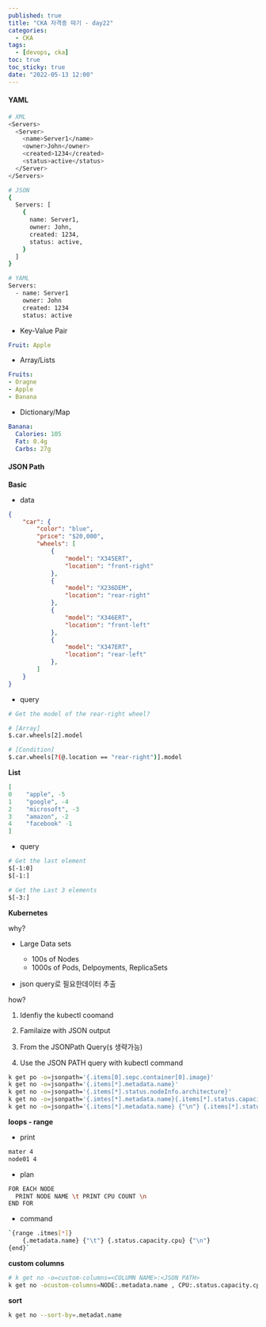 ```yaml
---
published: true
title: "CKA 자격증 따기 - day22"
categories:
  - CKA
tags:
  - [devops, cka]
toc: true
toc_sticky: true
date: "2022-05-13 12:00"
---
```


#### YAML

```bash
# XML
<Servers>
  <Server>
    <name>Server1</name>
    <owner>John</owner>
    <created>1234</created>
    <status>active</status>
  </Server>
</Servers>

# JSON
{
  Servers: [
    {
      name: Server1,
      owner: John,
      created: 1234,
      status: active,
    }
  ]
}

# YAML
Servers:
  - name: Server1
    owner: John
    created: 1234
    status: active
```

* Key-Value Pair

```yaml
Fruit: Apple
```

* Array/Lists

```yaml
Fruits:
- Oragne
- Apple
- Banana
```

* Dictionary/Map

```yaml
Banana:
  Calories: 105
  Fat: 0.4g
  Carbs: 27g 
```

#### JSON Path

**Basic**

* data

```json
{
    "car": {
        "color": "blue",
        "price": "$20,000",
        "wheels": [
            {
                "model": "X345ERT",
                "location": "front-right"
            },
            {
                "model": "X236DEM",
                "location": "rear-right"
            },
            {
                "model": "X346ERT",
                "location": "front-left"
            },
            {
                "model": "X347ERT",
                "location": "rear-left"
            },
        ]
    }
}
```

* query

```bash
# Get the model of the rear-right wheel?

# [Array] 
$.car.wheels[2].model

# [Condition]
$.car.wheels[?(@.location == "rear-right")].model
```

**List**

```json
[
0    "apple", -5
1    "google", -4
2    "microsoft", -3
3    "amazon", -2
4    "facebook" -1 
]
```

* query

```bash
# Get the last element
$[-1:0]
$[-1:]

# Get the Last 3 elements
$[-3:]
```

**Kubernetes**

why? 

* Large Data sets
  * 100s of Nodes
  * 1000s of Pods, Delpoyments, ReplicaSets

* json query로 필요한데이터 추출

how?

1. Idenfiy the kubectl coomand
2. Familaize with JSON output
3. From the JSONPath Query(`$` 생략가능)

1. Use the JSON PATH query with kubectl command

```bash
k get po -o=jsonpath='{.items[0].sepc.container[0].image}'
k get no -o=jsonpath='{.items[*].metadata.name}'
k get no -o=jsonpath='{.items[*].status.nodeInfo.architecture}'
k get no -o=jsonpath='{.imtes[*].metadata.name}{.items[*].status.capacity.cpu}'
k get no -o=jsonpath='{.items[*].metadata.name} {"\n"} {.items[*].status.capacity.cpu}'
```

**loops - range**

* print

```bash
mater 4
node01 4
```

* plan

```bash
FOR EACH NODE
  PRINT NODE NAME \t PRINT CPU COUNT \n
END FOR
```

* command

```bash
`{range .itmes[*]}
	{.metadata.name} {"\t"} {.status.capacity.cpu} {"\n"}
{end}`
```

**custom columns**

```bash
# k get no -o=custom-columns=<COLUMN NAME>:<JSON PATH>
k get no -ocustom-columns=NODE:.metadata.name , CPU:.status.capacity.cpu
```

**sort**

```bash
k get no --sort-by=.metadat.name
```

